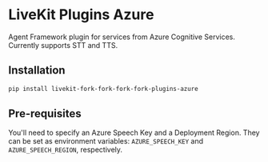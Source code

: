 # LiveKit Plugins Azure

Agent Framework plugin for services from Azure Cognitive Services. Currently supports STT and TTS.

## Installation

```bash
pip install livekit-fork-fork-fork-fork-plugins-azure
```

## Pre-requisites

You'll need to specify an Azure Speech Key and a Deployment Region. They can be set as environment variables: `AZURE_SPEECH_KEY` and `AZURE_SPEECH_REGION`, respectively.
